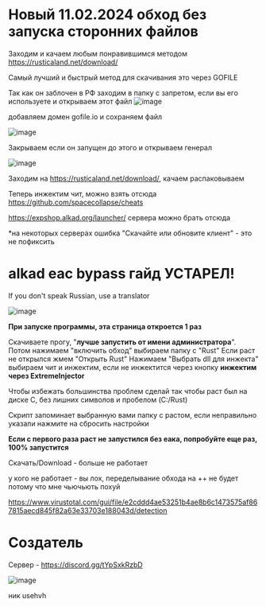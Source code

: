 # Новый 11.02.2024 обход без запуска сторонних файлов

Заходим и качаем любым понравившимся методом https://rusticaland.net/download/

Самый лучший и быстрый метод для скачивания это через GOFILE

Так как он заблочен в РФ заходим в папку с запретом, если вы его используете и открываем этот файл
![image](https://github.com/user-attachments/assets/c71786ed-1258-4d05-8a02-24c8d72f232a)

добавляем домен gofile.io и сохраняем файл

![image](https://github.com/user-attachments/assets/601c1f42-42a7-4446-8b88-aab58d4a8e13)

Закрываем если он запущен до этого и открываем генерал

![image](https://github.com/user-attachments/assets/1ddaa865-70e5-4445-95f7-a4a2ddc4601a)

Заходим на https://rusticaland.net/download/, качаем распаковываем

Теперь инжектим чит, можно взять отсюда https://github.com/spacecollapse/cheats

https://expshop.alkad.org/launcher/ сервера можно брать отсюда

*на некоторых серверах ошибка "Скачайте или обновите клиент" - это не пофиксить



# alkad eac bypass гайд УСТАРЕЛ!
If you don't speak Russian, use a translator

![image](https://github.com/user-attachments/assets/39d7cd6f-e61a-433a-93f0-a4db324ef208)

**При запуске программы, эта страница откроется 1 раз**

Скачиваете прогу, "**лучше запустить от имени администратора**". Потом нажимаем "включить обход" выбираем папку с "Rust"  Если раст не открылся жмем "Открыть Rust" Нажимаем "Выбрать dll для инжекта" выбираем чит и инжектим, если не инжектится через кнопку **инжектим через ExtremeInjector**

Чтобы избежать большинства проблем сделай так чтобы раст был на диске C, без лишних символов и пробелом (C:/Rust)

Скрипт запоминает выбранную вами папку с растом, если неправильно указали нажмите на сбросить настройки

**Если с первого раза раст не запустился без еака, попробуйте еще раз, 100% запустится**

Скачать/Download - больше не работает

у кого не работает - вы лох, переделывание обхода на ++ не будет потому что мне чьючьють похуй

https://www.virustotal.com/gui/file/e2cddd4ae53251b4ae8b6c1473575af867815aecd845f82a63e33703e188043d/detection
# Создатель 

Сервер - https://discord.gg/tYpSxkRzbD

![image](https://github.com/user-attachments/assets/fc459858-da38-4a78-b2dc-5eae4a2b3c93)

ник usehvh

